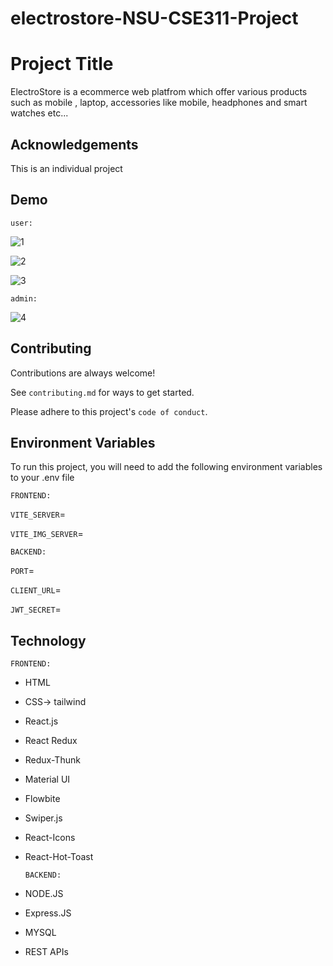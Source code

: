 # electrostore-NSU-CSE311-Project


# Project Title

ElectroStore is a ecommerce web platfrom which offer various products such as mobile , laptop, accessories like mobile, headphones and smart watches  etc...




## Acknowledgements

This is an individual project


## Demo
    user:
![1](https://github.com/cRED-f/electrostore-NSU-CSE311-Project/assets/127311493/ddf1bc8d-b6cf-4144-810e-7a1757e8237b)

![2](https://github.com/cRED-f/electrostore-NSU-CSE311-Project/assets/127311493/2b36b4a7-6876-4491-bb57-b62cf9499a01)

![3](https://github.com/cRED-f/electrostore-NSU-CSE311-Project/assets/127311493/f68ae69e-cf20-4b1d-836a-a2345e98114f)

    admin:
![4](https://github.com/cRED-f/electrostore-NSU-CSE311-Project/assets/127311493/b93909c6-7422-43ef-826b-c7c33d9e76f3)

## Contributing

Contributions are always welcome!

See `contributing.md` for ways to get started.

Please adhere to this project's `code of conduct`.


## Environment Variables

To run this project, you will need to add the following environment variables to your .env file

    FRONTEND:
`VITE_SERVER`=

`VITE_IMG_SERVER`=


    BACKEND:

`PORT`=

`CLIENT_URL`=

`JWT_SECRET`=

## Technology
    FRONTEND:

- HTML
- CSS-> tailwind
- React.js 
- React Redux
- Redux-Thunk
- Material UI
- Flowbite
- Swiper.js
- React-Icons
- React-Hot-Toast

      BACKEND:
- NODE.JS
- Express.JS
- MYSQL
- REST APIs

